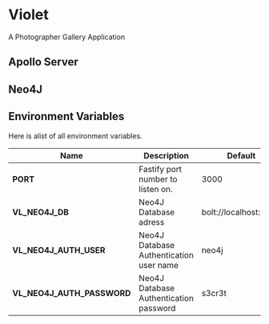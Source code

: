 # Violet

A Photographer Gallery Application


## Apollo Server

## Neo4J


## Environment Variables

Here is alist of all environment variables.

|Name     | Description  | Default |
|---------|--------------|---------|
|**PORT**                   | Fastify port number to listen on.        | 3000  |
|**VL_NEO4J_DB**          | Neo4J Database adress                    | bolt://localhost:7687 |
|**VL_NEO4J_AUTH_USER**     | Neo4J Database Authentication user name  | neo4j  |
|**VL_NEO4J_AUTH_PASSWORD** | Neo4J Database Authentication password   | s3cr3t |
